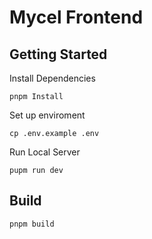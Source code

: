 # Mycel Frontend

## Getting Started

Install Dependencies

```
pnpm Install
```

Set up enviroment

```
cp .env.example .env
```

Run Local Server

```
pupm run dev
```

## Build

```
pnpm build
```
